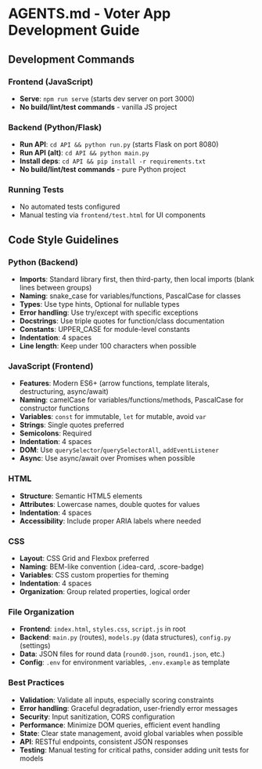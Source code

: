 # AGENTS.md - Voter App Development Guide

## Development Commands

### Frontend (JavaScript)
- **Serve**: `npm run serve` (starts dev server on port 3000)
- **No build/lint/test commands** - vanilla JS project

### Backend (Python/Flask)
- **Run API**: `cd API && python run.py` (starts Flask on port 8080)
- **Run API (alt)**: `cd API && python main.py`
- **Install deps**: `cd API && pip install -r requirements.txt`
- **No build/lint/test commands** - pure Python project

### Running Tests
- No automated tests configured
- Manual testing via `frontend/test.html` for UI components

## Code Style Guidelines

### Python (Backend)
- **Imports**: Standard library first, then third-party, then local imports (blank lines between groups)
- **Naming**: snake_case for variables/functions, PascalCase for classes
- **Types**: Use type hints, Optional for nullable types
- **Error handling**: Use try/except with specific exceptions
- **Docstrings**: Use triple quotes for function/class documentation
- **Constants**: UPPER_CASE for module-level constants
- **Indentation**: 4 spaces
- **Line length**: Keep under 100 characters when possible

### JavaScript (Frontend)
- **Features**: Modern ES6+ (arrow functions, template literals, destructuring, async/await)
- **Naming**: camelCase for variables/functions/methods, PascalCase for constructor functions
- **Variables**: `const` for immutable, `let` for mutable, avoid `var`
- **Strings**: Single quotes preferred
- **Semicolons**: Required
- **Indentation**: 4 spaces
- **DOM**: Use `querySelector`/`querySelectorAll`, `addEventListener`
- **Async**: Use async/await over Promises when possible

### HTML
- **Structure**: Semantic HTML5 elements
- **Attributes**: Lowercase names, double quotes for values
- **Indentation**: 4 spaces
- **Accessibility**: Include proper ARIA labels where needed

### CSS
- **Layout**: CSS Grid and Flexbox preferred
- **Naming**: BEM-like convention (.idea-card, .score-badge)
- **Variables**: CSS custom properties for theming
- **Indentation**: 4 spaces
- **Organization**: Group related properties, logical order

### File Organization
- **Frontend**: `index.html`, `styles.css`, `script.js` in root
- **Backend**: `main.py` (routes), `models.py` (data structures), `config.py` (settings)
- **Data**: JSON files for round data (`round0.json`, `round1.json`, etc.)
- **Config**: `.env` for environment variables, `.env.example` as template

### Best Practices
- **Validation**: Validate all inputs, especially scoring constraints
- **Error handling**: Graceful degradation, user-friendly error messages
- **Security**: Input sanitization, CORS configuration
- **Performance**: Minimize DOM queries, efficient event handling
- **State**: Clear state management, avoid global variables when possible
- **API**: RESTful endpoints, consistent JSON responses
- **Testing**: Manual testing for critical paths, consider adding unit tests for models